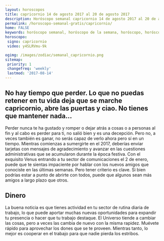 ```yaml
---
layout: horoscopos
title: capricornio 14 de agosto 2017 al 20 de agosto 2017 
description: Horóscopo semanal capricornio 14 de agosto 2017 al 20 de agosto 2017. No hay tiempo que perder. Lo que no puedas retener en tu vida deja que se marche capricornio, abre las puertas y ciao. No tienes que mantener nada…
permalink: /horoscopo-semanal-gratis/capricornio/
home: FALSE
keywords: horóscopo semanal, horóscopo de la semana, horóscopo, horóscopo gratis,horóscopos, horóscopo esperanza gracia, horoscopos capricornio la semana, horóscopos gratis, Tarot, Astrologia, Zodíaco, capricornio, horoscopo gratis, semanal
horoscopo:
 signo: capricornio
 video: y4SLRVmu-9k

ogimg: /images/zodiac/semanal_capricornio.png
sitemap:
 priority: 1
 changefreq: 'weekly'
 lastmod: '2017-08-14'
---
```




## No hay tiempo que perder. Lo que no puedas retener en tu vida deja que se marche capricornio, abre las puertas y ciao. No tienes que mantener nada…

Perder nunca te ha gustado y romper o dejar atrás a cosas o a personas al fin y al cabo es perder para ti, no salió bien y es una decepción. Pero no, a veces también es ganar, no serás capaz de verlo ahora pero sí en un tiempo. 
Mientras comienzas a sumergirte en el 2017, deberías enviar tarjetas con mensajes de agradecimiento y avanzar en las cuestiones administrativas que se acumularon durante la época festiva. Con el exquisito Venus entrando a tu sector de comunicaciones el 2 de enero, puede que te sientas impaciente por hablar con los nuevos amigos que conociste en las últimas semanas. Pero tener criterio es clave. Si bien podrías estar a punto de abrirte con todos, puede que algunos sean más amigos a largo plazo que otros.

## Dinero

La buena noticia es que tienes actividad en tu sector de rutina diaria de trabajo, lo que puede aportar muchas nuevas oportunidades para expandir tu presencia o hacer que tu trabajo destaque. El Universo tiende a cambiar las cosas, pero a veces las cambia de nuevo con la misma rapidez. Muévete rápido para aprovechar los dones que se te proveen. Mientras tanto, lo mejor es cooperar en el trabajo para que nadie pierda los estribos.
